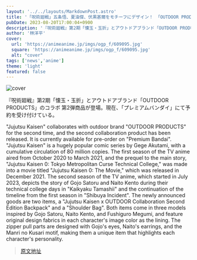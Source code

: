 ```yaml
---
layout: '../../layouts/MarkdownPost.astro'
title: '「呪術廻戦」五条悟、夏油傑、伏黒甚爾をモチーフにデザイン！ 「OUTDOOR PRODUCTS」コラボ第2弾'
pubDate: 2023-08-20T17:00:04+0900
description: '『呪術廻戦』第2期「懐玉・玉折」とアウトドアブランド「OUTDOOR PRODUCTS」のコラボ 第2弾商品が登場。現在、「プレミアムバンダイ」にて予約を受け付けている。'
author: '林洋平'
cover:
  url: 'https://animeanime.jp/imgs/ogp_f/609095.jpg'
  square: 'https://animeanime.jp/imgs/ogp_f/609095.jpg'
  alt: "cover"
tags: ['news','anime']
theme: 'light'
featured: false
---
```


![cover](https://animeanime.jp/imgs/ogp_f/609095.jpg)

『呪術廻戦』第2期「懐玉・玉折」とアウトドアブランド「OUTDOOR PRODUCTS」のコラボ 第2弾商品が登場。現在、「プレミアムバンダイ」にて予約を受け付けている。

"Jujutsu Kaisen" collaborates with outdoor brand "OUTDOOR PRODUCTS" for the second time, and the second collaboration product has been released. It is currently available for pre-order on "Premium Bandai". "Jujutsu Kaisen" is a hugely popular comic series by Gege Akutami, with a cumulative circulation of 80 million copies. The first season of the TV anime aired from October 2020 to March 2021, and the prequel to the main story, "Jujutsu Kaisen 0: Tokyo Metropolitan Curse Technical College," was made into a movie titled "Jujutsu Kaisen 0: The Movie," which was released in December 2021. The second season of the TV anime, which started in July 2023, depicts the story of Gojo Satoru and Naito Kento during their technical college days in "Kaikyaku Tamashii" and the continuation of the timeline from the first season in "Shibuya Incident". The newly announced goods are two items, a "Jujutsu Kaisen x OUTDOOR Collaboration Second Edition Backpack" and a "Shoulder Bag". Both items come in three models inspired by Gojo Satoru, Naito Kento, and Fushiguro Megumi, and feature original design fabrics in each character's image color as the lining. The zipper pull parts are designed with Gojo's eyes, Naito's earrings, and the Manri no Kusari motif, making them a unique item that highlights each character's personality.

>[原文地址](https://animeanime.jp/article/2023/08/20/79379.html)  